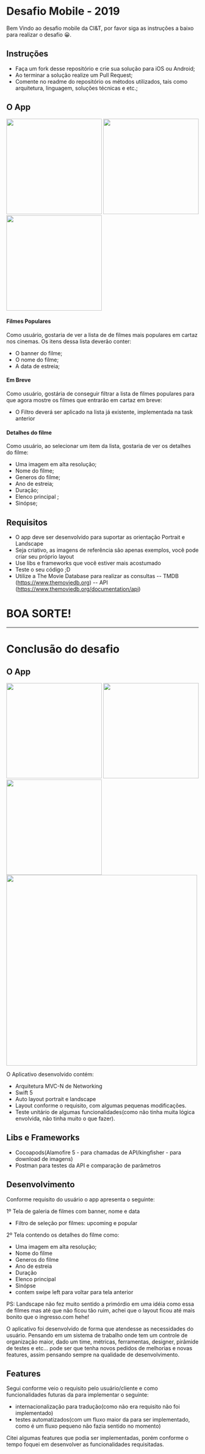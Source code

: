 # Desafio Mobile - 2019

Bem Vindo ao desafio mobile da CI&T, por favor siga as instruções a baixo para realizar o desafio 😀.

## Instruções

- Faça um fork desse repositório e crie sua solução para iOS ou Android;
- Ao terminar a solução realize um Pull Request;
- Comente no readme do repositório os métodos utilizados, tais como arquitetura, linguagem, soluções técnicas e etc.;

## O App

<img src="screenshots/ss01.png?raw=true" width="250"> <img src="screenshots/ss02.png?raw=true" width="250"> <img src="screenshots/ss03.png?raw=true" width="250">

#### Filmes Populares

Como usuário, gostaria de ver a lista de de filmes mais populares em cartaz nos cinemas. Os itens dessa lista deverão conter:
 - O banner do filme;
 - O nome do filme;
 - A data de estreia;

#### Em Breve

Como usuário, gostária de conseguir filtrar a lista de filmes populares para que agora mostre os filmes que entrarão em cartaz em breve:
 - O Filtro deverá ser aplicado na lista já existente, implementada na task anterior

#### Detalhes do filme

Como usuário, ao selecionar um item da lista, gostaria de ver os detalhes do filme:
 - Uma imagem em alta resolução;
 - Nome do filme;
 - Generos do filme;
 - Ano de estreia;
 - Duração;
 - Elenco principal ;
 - Sinópse;
 
## Requisitos
 - O app deve ser desenvolvido para suportar as orientação Portrait e Landscape
 - Seja criativo, as imagens de referência são apenas exemplos, você pode criar seu próprio layout
 - Use libs e frameworks que você estiver mais acostumado
 - Teste o seu código ;D
 - Utilize a The Movie Database para realizar as consultas 
 -- TMDB (https://www.themoviedb.org)
 -- API (https://www.themoviedb.org/documentation/api)
 
# BOA SORTE!
------------------------------------------------------------------------------------------------------------------------------------------------------------------------------------------------------------------------------------------------------------

# Conclusão do desafio
## O App

<img src="screenshots/img1.PNG?raw=true" width="250"> <img src="screenshots/img2.PNG?raw=true" width="250"> 
<img src="screenshots/img3.PNG?raw=true" width="250"> <img src="screenshots/img4.PNG?raw=true" width="500">

O Aplicativo desenvolvido contém:
- Arquitetura MVC-N de Networking
- Swift 5
- Auto layout portrait e landscape
- Layout conforme o requisito, com algumas pequenas modificações.
- Teste unitário de algumas funcionalidades(como não tinha muita lógica envolvida, não tinha muito o que fazer).

## Libs e Frameworks
- Cocoapods(Alamofire 5 - para chamadas de API/kingfisher - para download de imagens)
- Postman para testes da API e comparação de parâmetros

## Desenvolvimento
Conforme requisito do usuário o app apresenta o seguinte:

1º Tela de galeria de filmes com banner, nome e data
- Filtro de seleção por filmes: upcoming e popular

2º  Tela contendo os detalhes do filme como: 
- Uma imagem em alta resolução;
- Nome do filme
- Generos do filme
- Ano de estreia
- Duração
- Elenco principal 
- Sinópse
- contem swipe left para voltar para tela anterior

PS: Landscape não fez muito sentido a primórdio em uma idéia como essa de filmes mas até que não ficou tão ruim, achei que o layout ficou até mais bonito que o ingresso.com hehe!

O aplicativo foi desenvolvido de forma que atendesse as necessidades do usuário. Pensando em um sistema de trabalho onde tem um controle de organização maior, dado um time, métricas, ferramentas, designer, pirâmide de testes e etc... pode ser que tenha novos pedidos de melhorias e novas features, assim pensando sempre na qualidade de desenvolvimento.

## Features 
Segui conforme veio o requisito pelo usuário/cliente e como funcionalidades futuras da para implementar o seguinte:
- internacionalização para tradução(como não era requisito não foi implementado)
- testes automatizados(com um fluxo maior da para ser implementado, como é um fluxo pequeno não fazia sentido no momento)

Citei algumas features que podia ser implementadas, porém conforme o tempo foquei em desenvolver as funcionalidades requisitadas.
